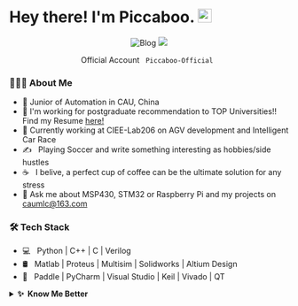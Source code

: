 
# Hey there! I'm Piccaboo. <img src="https://media.giphy.com/media/hvRJCLFzcasrR4ia7z/giphy.gif" width="25px"></a>
<p align="center">
	<img src="https://img.shields.io/badge/blog-1000+%20pageview-green" alt="Blog"></a>
	<a href="mailto:caumlc@163.com"><img src="https://img.shields.io/badge/-caumlc@163.com-c14438?style=flat-square&logo=Gmail&logoColor=white&link=mailto:caumlc@163.com"></a>
</p>

<p align="center">
	<p align="center">Official Account <code> Piccaboo-Official </code></p>
</p>

<h3> 👨🏻‍💻 About Me </h3>

- 🔭 Junior of Automation in CAU, China
- 🙋 I'm working for postgraduate recommendation to TOP Universities!! Find my Resume [here!](https://github.com/Piccabo0/Piccabo0/blob/main/MyResume.pdf) 
- 🌱 Currently working at CIEE-Lab206 on AGV development and Intelligent Car Race
- ✍️ &nbsp; Playing Soccer and write something interesting as hobbies/side hustles
- ☕ &nbsp; I belive, a perfect cup of coffee can be the ultimate solution for any stress
- 💬 Ask me about MSP430, STM32 or Raspberry Pi and my projects on caumlc@163.com
<!--
- :star: You may like [Healthy Code tracer](https://github.com/haoruilee/M5Stack_Healthy_code_tracer), [face recognize](https://github.com/haoruilee/Face_recognize)  or [take-out system](https://github.com/haoruilee/ZuiSuWaiMai-MFC)
-->

<h3>🛠 Tech Stack</h3>

- 💻 &nbsp; Python | C++ | C | Verilog  
- 🛢 &nbsp; Matlab | Proteus | Multisim | Solidworks | Altium Design
- 🔧 &nbsp; Paddle | PyCharm | Visual Studio | Keil | Vivado | QT

<details>
  <summary><b>✨&nbsp;&nbsp;Know&nbsp;Me&nbsp;Better</b></summary>
  <br/>

I am a Full Stack Developer developer in Automatic Control Field.

### My Projects
All of my projects will be released as open-source on GitHub, this includes some of my GitHub trending projects:

- [Raspberry Pi - CV](https://github.com/) - It is an intelligent vehicle based on RFID and CV and I used Raspberry Pi 4B to develop it. Based on RFID tag and QR code, the vehicle can realize intelligent guidance function in a fixed environment. Based on infrared & ultrasonic sensor group, steering gear and USB camera, the vehicle can also realize intelligent obstacle avoidance function.
	
- [MSP430 - IoT](https://github.com/) - It is a home intelligent henhouse monitoring and control system. I use MSP430 board to realize the interconnection of "edge, mobile and cloud terminal". At the edge, the monitoring and real-time display of environmental factors, data storage and the development of early warning system are realized. In the mobile terminal, I used QT to develop the upper computer control software, realizing the monitoring of the system by UART / TCP. On the cloud, Alibaba cloud platform is used to save and display historical data.
	
- [Basys3 - FPGA ](https://https://github.com/Piccabo0/Basys3-FPGA) - It is a car that automatically goes back and forth between the starting line and the finish line. In the process, the car can complete corresponding actions in different sections. It has the functions of obstacle avoidance, voice control and driving state detection.
	
- [Matlab - CV](https://github.com/) - Analysis of flower rising trend based on the proportion of flowers of different sizes using Matlab.
	
- [STM32 - IoT](https://github.com/) - An Auto Guided Vehicle which my teammates and I are doing.

### Curriculum Experiments

- [Automatic Control Principle](https://github.com/) - Some theoretical simulations.

- [AI courses](https://github.com/) - Using neural network to realize image classification and target detection.

- [Driving Theory of Motor](https://github.com/) - Simulation of motor characteristics.

- [Computer Control System](https://github.com/) - Some theoretical simulations.

	
### Awards and Scholarships
- Won the 3rd Award of the 2021 China College Students' 'Internet+' Innovation and Entrepreneurship Competition
- Won the Honorable Price of Mathematical Contest In Modeling
- Won the 1st Award of China Agriculture University Modeling Contest

- National Scholarships
- Presidential Fellowship (Awarded to 20 students of the whole school each year )
- Jinlongyu Scholarships
- Academic first-class scholarship
	
</details> 

<!--
</p>
	<p align="center"><code>⬇️  click the image to quickly chat with me or some anon here! ⬇️</code></p>
	<p align="center"><a href="https://chat.getloli.com/room/@haoruilee.github?title=lee%E7%9A%84Github%E7%95%99%E8%A8%80%E6%9D%BF"><img src="https://chat.getloli.com/room/@haoruilee.github/svg?width=500&height=280&limit=20&theme=light&title=haoruilee@github:%20~&fontSize=13" alt="chatroom"></a></p>
</p>
-->
